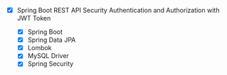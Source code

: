 - [x] Spring Boot REST API Security Authentication and Authorization with JWT Token


  - [x] Spring Boot
  - [x] Spring Data JPA
  - [x] Lombok
  - [x] MySQL Driver
  - [x] Spring Security